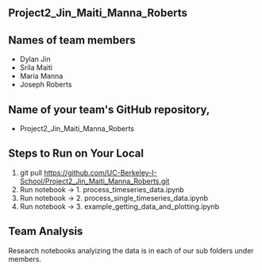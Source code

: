 ## Project2_Jin_Maiti_Manna_Roberts

## Names of team members
- Dylan Jin 
- Srila Maiti
- Maria Manna
- Joseph Roberts


## Name of your team's GitHub repository,
- Project2_Jin_Maiti_Manna_Roberts

## Steps to Run on Your Local

1. git pull https://github.com/UC-Berkeley-I-School/Project2_Jin_Maiti_Manna_Roberts.git
2. Run notebook -> 1. process_timeseries_data.ipynb
3. Run notebook -> 2. process_single_timeseries_data.ipynb
4. Run notebook -> 3. example_getting_data_and_plotting.ipynb

## Team Analysis

Research notebooks analyizing the data is in each of our sub folders under members.

